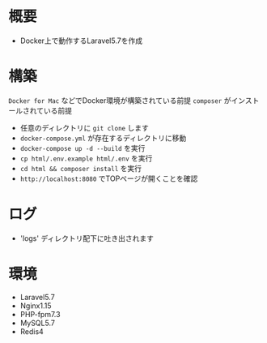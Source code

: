 # 概要

- Docker上で動作するLaravel5.7を作成

# 構築

`Docker for Mac` などでDocker環境が構築されている前提
`composer` がインストールされている前提
 
- 任意のディレクトリに `git clone` します
- `docker-compose.yml` が存在するディレクトリに移動
- `docker-compose up -d --build` を実行
- `cp html/.env.example html/.env` を実行
- `cd html && composer install` を実行
- `http://localhost:8080` でTOPページが開くことを確認

# ログ
- 'logs' ディレクトリ配下に吐き出されます

# 環境

- Laravel5.7
- Nginx1.15
- PHP-fpm7.3
- MySQL5.7
- Redis4
